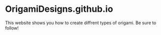 # OrigamiDesigns.github.io

This website shows you how to create diffrent types of origami. Be sure to follow!
